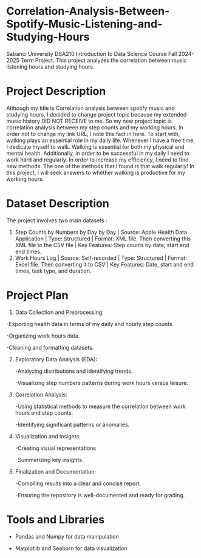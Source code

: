 # Correlation-Analysis-Between-Spotify-Music-Listening-and-Studying-Hours
Sabancı University DSA210 Introduction to Data Science Course Fall 2024-2025 Term Project. This project analyzes the correlation between music listening hours and studying hours. 

# Project Description

Although my title is Correlation analysis between spotify music and studying hours, I decided to change project topic because my extended music history DID NOT RECEIVE to me. So my new project topic is correlation analysis between my step counts and my working hours. In order not to change my link URL, I note this fact in here. To start with, walking plays an essential role in my daily life. Whenever I have a free time, I dedicate myself to walk. Walking is essential for both my physical and mental health. Additionally, in order to be successful in my daily I need to work hard and regularly. In order to increase my efficiency, I need to find new methods. The one of the methods that I found is that walk regularly! In this project, I will seek answers to whether walking is productive for my working hours.

# Dataset Description

The project involves two main datasets :

1) Step Counts by Numbers by Day by Day |
Source: Apple Health Data Application | Type: Structured | Format: XML file. Then converting this XML file to the CSV file | Key Features: Step counts by date, start and end times.
2) Work Hours Log |
Source: Self-recorded | Type: Structured | Format: Excel file. Then converting it to CSV | Key Features: Date, start and end times, task type, and duration.


# Project Plan

1. Data Collection and Preprocessing:
   
  -Exporting health data in terms of my daily and hourly step counts.
  
  -Organizing work hours data.
  
  -Cleaning and formatting datasets.

2. Exploratory Data Analysis (EDA):

   -Analyzing distributions and identifying trends.
   
   -Visualizing step numbers patterns during work hours versus leisure.

3. Correlation Analysis:
   
   -Using statistical methods to measure the correlation between work hours and step counts.
   
   -Identifying significant patterns or anomalies.

4. Visualization and Insights:
   
   -Creating visual representations
   
   -Summarizing key insights.

5. Finalization and Documentation:
   
   -Compiling results into a clear and concise report.
   
   -Ensuring the repository is well-documented and ready for grading.
     
# Tools and Libraries
   - Pandas and Numpy for data manipulation
     
   - Matplotlib and Seaborn for data visualization













































